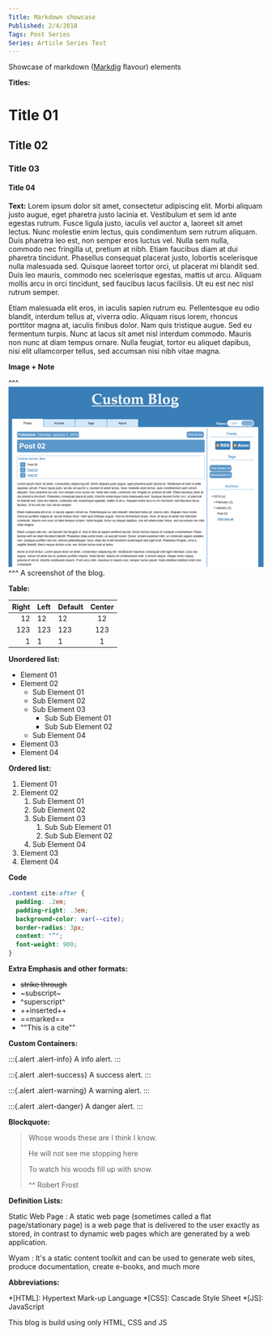 ```yaml
---
Title: Markdown showcase
Published: 2/4/2018
Tags: Post Series
Series: Article Series Test
---
```



Showcase of markdown ([Markdig](https://github.com/lunet-io/markdig) flavour) elements

**Titles:**

# Title 01
## Title 02
### Title 03
#### Title 04

**Text:**
Lorem ipsum dolor sit amet, consectetur adipiscing elit. Morbi aliquam justo augue, eget pharetra justo lacinia et. Vestibulum et sem id ante egestas rutrum. Fusce ligula justo, iaculis vel auctor a, laoreet sit amet lectus. Nunc molestie enim lectus, quis condimentum sem rutrum aliquam. Duis pharetra leo est, non semper eros luctus vel. Nulla sem nulla, commodo nec fringilla ut, pretium at nibh. Etiam faucibus diam at dui pharetra tincidunt. Phasellus consequat placerat justo, lobortis scelerisque nulla malesuada sed. Quisque laoreet tortor orci, ut placerat mi blandit sed. Duis leo mauris, commodo nec scelerisque egestas, mattis ut arcu. Aliquam mollis arcu in orci tincidunt, sed faucibus lacus facilisis. Ut eu est nec nisl rutrum semper.

Etiam malesuada elit eros, in iaculis sapien rutrum eu. Pellentesque eu odio blandit, interdum tellus at, viverra odio. Aliquam risus lorem, rhoncus porttitor magna at, iaculis finibus dolor. Nam quis tristique augue. Sed eu fermentum turpis. Nunc at lacus sit amet nisl interdum commodo. Mauris non nunc at diam tempus ornare. Nulla feugiat, tortor eu aliquet dapibus, nisi elit ullamcorper tellus, sed accumsan nisi nibh vitae magna.

**Image + Note**

^^^
![screenshot](../assets/images/Screen01.PNG)
^^^ A screenshot of the blog.

**Table:**

Right | Left | Default | Center
-----:|:-----|---------|:-----:
12    | 12   | 12      | 12
123   | 123  | 123     | 123
1     | 1    | 1       | 1

**Unordered list:**
 - Element 01
 - Element 02
    - Sub Element 01
    - Sub Element 02
    - Sub Element 03
        - Sub Sub Element 01
        - Sub Sub Element 02
    - Sub Element 04
 - Element 03
 - Element 04

**Ordered list:**
 1. Element 01
 2. Element 02
    1. Sub Element 01
    2. Sub Element 02
    3. Sub Element 03
        1. Sub Sub Element 01
        2. Sub Sub Element 02
    4. Sub Element 04
 3. Element 03
 4. Element 04

**Code**

```CSS
.content cite:after {
  padding: .2em;
  padding-right: .3em;
  background-color: var(--cite); 
  border-radius: 3px;
  content: "”";
  font-weight: 900;
}
```

**Extra Emphasis and other formats:**

 - ~~strike through~~ 
 - ~subscript~ 
 - ^superscript^ 
 - ++inserted++ 
 - ==marked== 
 - ""This is a cite""


**Custom Containers:**

:::{.alert .alert-info}
A info alert.
:::

:::{.alert .alert-success}
A success alert.
:::

:::{.alert .alert-warning}
A warning alert.
:::

:::{.alert .alert-danger}
A danger alert.
:::

**Blockquote:**


> Whose woods these are I think I know.
>
> He will not see me stopping here
>
> To watch his woods fill up with snow.
>
> ^^ Robert Frost


**Definition Lists:**

Static Web Page
:   A static web page (sometimes called a flat page/stationary page) is a web page that is delivered to the user exactly as stored, in contrast to dynamic web pages which are generated by a web application. 

Wyam
:   It's a static content toolkit and can be used to generate web sites, produce documentation, create e-books, and much more



**Abbreviations:**

*[HTML]: Hypertext Mark-up Language
*[CSS]: Cascade Style Sheet
*[JS]: JavaScript 

This blog is build using only HTML, CSS and JS
